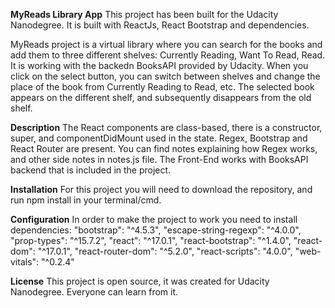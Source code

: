 **MyReads Library App**
This project has been built for the Udacity Nanodegree. It is built with ReactJs, React Bootstrap and dependencies. 

MyReads project is a virtual library where you can search for the books and add them to three different shelves: Currently Reading, Want To Read, Read. It is working with the backedn BooksAPI provided by Udacity. When you click on the select button, you can switch between shelves and change the place of the book from Currently Reading to Read, etc. The selected book appears on the different shelf, and subsequently disappears from the old shelf. 

**Description**
The React components are class-based, there is a constructor, super, and componentDidMount used in the state. Regex, Bootstrap and React Router are present. You can find notes explaining how Regex works, and other side notes in notes.js file. The Front-End works with BooksAPI backend that is included in the project. 

**Installation**
For this project you will need to download the repository, and run npm install in your terminal/cmd. 

**Configuration**
In order to make the project to work you need to install dependencies: 
    "bootstrap": "^4.5.3",
    "escape-string-regexp": "^4.0.0",
    "prop-types": "^15.7.2",
    "react": "^17.0.1",
    "react-bootstrap": "^1.4.0",
    "react-dom": "^17.0.1",
    "react-router-dom": "^5.2.0",
    "react-scripts": "4.0.0",
    "web-vitals": "^0.2.4"


**License**
This project is open source, it was created for Udacity Nanodegree. Everyone can learn from it. 

